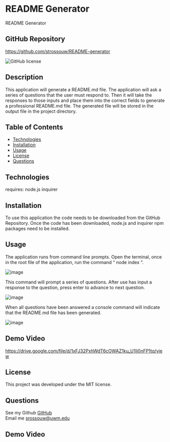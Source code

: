 # README Generator
README Generator

## GitHub Repository
https://github.com/strossouw/README-generator

 ![GitHub license](https://img.shields.io/badge/license-MIT-blue.svg)

##  Description
This application will generate a README.md file. The application will ask a series of questions that the user must respond to. Then it will take the responses to those inputs and place them into the correct fields to generate a professional README.md file. 
The generated file will be stored in the output file in the project directory.


##  Table of Contents
* [Technologies](#technologies)
* [Installation](#installation)
* [Usage](#usage)
* [License](#license)
* [Questions](#questions)
  
## Technologies
requires: 
node.js 
inquirer

## Installation
To use this application the code needs to be downloaded from the GitHub Repository. Once the code has been downloaded, node.js and inquirer npm packages need to be installed.

## Usage
The application runs from command line prompts. Open the terminal, once in the root file of the application, run the command “ node index “. 

![image](https://user-images.githubusercontent.com/105831699/188918542-6adec4e3-35a3-4199-8fe4-ed2504610cbd.png)

This command will prompt a series of questions. After use has input a response to the question, press enter to advance to next question. 

![image](https://user-images.githubusercontent.com/105831699/188918758-5f0542c1-799e-448f-a509-9fee9c3e0ffa.png)

When all questions have been answered a console command will indicate that the README.md file has been generated.

![image](https://user-images.githubusercontent.com/105831699/188918821-0228abbd-45f3-403e-8dcf-76d02052bf9d.png)

## Demo Video
https://drive.google.com/file/d/1xFJ32PxhWdT6cOWAZ1ku_U1Ij0nFP1tq/view

## License
This project was developed under the MIT license.

## Questions  
See my Github [GitHub](https://www.github.com/strossouw)  
Email me  <srossouw@uwm.edu>

## Demo Video


